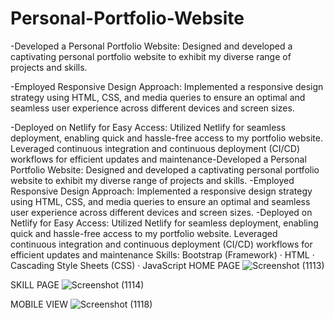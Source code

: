 # Personal-Portfolio-Website
-Developed a Personal Portfolio Website: Designed and developed a captivating personal portfolio website to exhibit my diverse range of projects and skills.

-Employed Responsive Design Approach: Implemented a responsive design strategy using HTML, CSS, and media queries to ensure an optimal and seamless user experience across different devices and screen sizes.

-Deployed on Netlify for Easy Access: Utilized Netlify for seamless deployment, enabling quick and hassle-free access to my portfolio website. Leveraged continuous integration and continuous deployment (CI/CD) workflows for efficient updates and maintenance-Developed a Personal Portfolio Website: Designed and developed a captivating personal portfolio website to exhibit my diverse range of projects and skills. -Employed Responsive Design Approach: Implemented a responsive design strategy using HTML, CSS, and media queries to ensure an optimal and seamless user experience across different devices and screen sizes. -Deployed on Netlify for Easy Access: Utilized Netlify for seamless deployment, enabling quick and hassle-free access to my portfolio website. Leveraged continuous integration and continuous deployment (CI/CD) workflows for efficient updates and maintenance
Skills: Bootstrap (Framework) · HTML · Cascading Style Sheets (CSS) · JavaScript
HOME PAGE
![Screenshot (1113)](https://github.com/harshit-choudhary798/Personal-Portfolio-Website/assets/111317199/6a198f5a-e473-43f7-abcd-44ac269191f2)

SKILL PAGE 
![Screenshot (1114)](https://github.com/harshit-choudhary798/Personal-Portfolio-Website/assets/111317199/5be55377-8943-4d3a-829e-bfd949de2d05)

MOBILE VIEW
![Screenshot (1118)](https://github.com/harshit-choudhary798/Personal-Portfolio-Website/assets/111317199/aab8cba3-f22b-4c9a-be9b-74b422bb5ae5)

